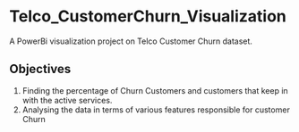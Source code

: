 # Telco_CustomerChurn_Visualization
A PowerBi visualization project on Telco Customer Churn dataset.

## Objectives
1. Finding the percentage of Churn Customers and customers that keep in with the active services.
2. Analysing the data in terms of various features responsible for customer Churn

